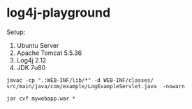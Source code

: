 # log4j-playground

Setup:
1) Ubuntu Server
2) Apache Tomcat 5.5.36
3) Log4j 2.12
4) JDK 7u80


```shell
javac -cp ".:WEB-INF/lib/*" -d WEB-INF/classes/ src/main/java/com/example/LogExampleServlet.java  -nowarn
```
```shell
jar cvf mywebapp.war *
```
